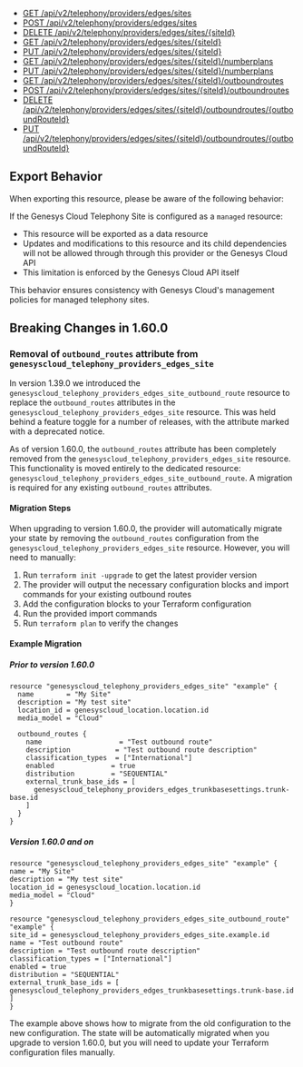 - [GET /api/v2/telephony/providers/edges/sites](https://developer.genesys.cloud/api/rest/v2/telephonyprovidersedge/#get-api-v2-telephony-providers-edges-sites)
- [POST /api/v2/telephony/providers/edges/sites](https://developer.genesys.cloud/api/rest/v2/telephonyprovidersedge/#post-api-v2-telephony-providers-edges-sites)
- [DELETE /api/v2/telephony/providers/edges/sites/{siteId}](https://developer.genesys.cloud/api/rest/v2/telephonyprovidersedge/#delete-api-v2-telephony-providers-edges-sites--siteId-)
- [GET /api/v2/telephony/providers/edges/sites/{siteId}](https://developer.genesys.cloud/api/rest/v2/telephonyprovidersedge/#get-api-v2-telephony-providers-edges-sites--siteId-)
- [PUT /api/v2/telephony/providers/edges/sites/{siteId}](https://developer.genesys.cloud/api/rest/v2/telephonyprovidersedge/#put-api-v2-telephony-providers-edges-sites--siteId-)
- [GET /api/v2/telephony/providers/edges/sites/{siteId}/numberplans](https://developer.genesys.cloud/api/rest/v2/telephonyprovidersedge/#get-api-v2-telephony-providers-edges-sites--siteId--numberplans)
- [PUT /api/v2/telephony/providers/edges/sites/{siteId}/numberplans](https://developer.genesys.cloud/api/rest/v2/telephonyprovidersedge/#put-api-v2-telephony-providers-edges-sites--siteId--numberplans)
- [GET /api/v2/telephony/providers/edges/sites/{siteId}/outboundroutes](https://developer.genesys.cloud/api/rest/v2/telephonyprovidersedge/#get-api-v2-telephony-providers-edges-sites--siteId--outboundroutes)
- [POST /api/v2/telephony/providers/edges/sites/{siteId}/outboundroutes](https://developer.genesys.cloud/api/rest/v2/telephonyprovidersedge/#post-api-v2-telephony-providers-edges-sites--siteId--outboundroutes)
- [DELETE /api/v2/telephony/providers/edges/sites/{siteId}/outboundroutes/{outboundRouteId}](https://developer.genesys.cloud/api/rest/v2/telephonyprovidersedge/#delete-api-v2-telephony-providers-edges-sites--siteId--outboundroutes--outboundRouteId-)
- [PUT /api/v2/telephony/providers/edges/sites/{siteId}/outboundroutes/{outboundRouteId}](https://developer.genesys.cloud/api/rest/v2/telephonyprovidersedge/#put-api-v2-telephony-providers-edges-sites--siteId--outboundroutes--outboundRouteId-)

## Export Behavior

When exporting this resource, please be aware of the following behavior:

If the Genesys Cloud Telephony Site is configured as a `managed` resource:

- This resource will be exported as a data resource
- Updates and modifications to this resource and its child dependencies will not be allowed through through this provider or the Genesys Cloud API
- This limitation is enforced by the Genesys Cloud API itself

This behavior ensures consistency with Genesys Cloud's management policies for managed telephony sites.

## Breaking Changes in 1.60.0

### Removal of `outbound_routes` attribute from `genesyscloud_telephony_providers_edges_site`

In version 1.39.0 we introduced the `genesyscloud_telephony_providers_edges_site_outbound_route` resource to replace the `outbound_routes` attributes in the `genesyscloud_telephony_providers_edges_site` resource. This was held behind a feature toggle for a number of releases, with the attribute marked with a deprecated notice.

As of version 1.60.0, the `outbound_routes` attribute has been completely removed from the `genesyscloud_telephony_providers_edges_site` resource. This functionality is moved entirely to the dedicated resource: `genesyscloud_telephony_providers_edges_site_outbound_route`. A migration is required for any existing `outbound_routes` attributes.

#### Migration Steps

When upgrading to version 1.60.0, the provider will automatically migrate your state by removing the `outbound_routes` configuration from the `genesyscloud_telephony_providers_edges_site` resource. However, you will need to manually:

1. Run `terraform init -upgrade` to get the latest provider version
2. The provider will output the necessary configuration blocks and import commands for your existing outbound routes
3. Add the configuration blocks to your Terraform configuration
4. Run the provided import commands
5. Run `terraform plan` to verify the changes

#### Example Migration

##### Prior to version 1.60.0

```hcl
resource "genesyscloud_telephony_providers_edges_site" "example" {
  name        = "My Site"
  description = "My test site"
  location_id = genesyscloud_location.location.id
  media_model = "Cloud"

  outbound_routes {
    name                   = "Test outbound route"
    description           = "Test outbound route description"
    classification_types  = ["International"]
    enabled              = true
    distribution         = "SEQUENTIAL"
    external_trunk_base_ids = [
      genesyscloud_telephony_providers_edges_trunkbasesettings.trunk-base.id
    ]
  }
}
```

##### Version 1.60.0 and on

```hcl
resource "genesyscloud_telephony_providers_edges_site" "example" {
name = "My Site"
description = "My test site"
location_id = genesyscloud_location.location.id
media_model = "Cloud"
}

resource "genesyscloud_telephony_providers_edges_site_outbound_route" "example" {
site_id = genesyscloud_telephony_providers_edges_site.example.id
name = "Test outbound route"
description = "Test outbound route description"
classification_types = ["International"]
enabled = true
distribution = "SEQUENTIAL"
external_trunk_base_ids = [
genesyscloud_telephony_providers_edges_trunkbasesettings.trunk-base.id
]
}
```

The example above shows how to migrate from the old configuration to the new configuration. The state will be automatically migrated when you upgrade to version 1.60.0, but you will need to update your Terraform configuration files manually.
